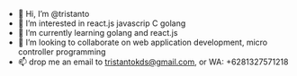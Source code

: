 - 👋 Hi, I’m @tristanto
- 👀 I’m interested in react.js javascrip C golang
- 🌱 I’m currently learning golang and react.js
- 💞️ I’m looking to collaborate on web application development, micro controller programming
- 📫 drop me an email to tristantokds@gmail.com, or WA: +6281327571218

<!---
tristanto/tristanto is a ✨ special ✨ repository because its `README.md` (this file) appears on your GitHub profile.
You can click the Preview link to take a look at your changes.
--->
